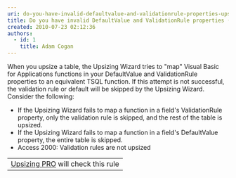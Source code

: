 ```yaml
---
uri: do-you-have-invalid-defaultvalue-and-validationrule-properties-upsizing-problem
title: Do you have invalid DefaultValue and ValidationRule properties (Upsizing problem)?
created: 2010-07-23 02:12:36
authors:
  - id: 1
    title: Adam Cogan
---
```





<span class='intro'> When you upsize a table, the Upsizing Wizard tries to &quot;map&quot; Visual Basic for Applications functions in your DefaultValue and ValidationRule properties to an equivalent TSQL function. If this attempt is not successful, the validation rule or default will be skipped by the Upsizing Wizard. Consider the following&#58; 
 </span>


  <ul>
    <li>If the Upsizing Wizard fails to map a function in a field's ValidationRule property, only the validation rule is skipped, and the rest of the table is upsized. </li>
    <li>If the Upsizing Wizard fails to map a function in a field's DefaultValue property, the entire table is skipped. </li>
    <li>Access 2000&#58; Validation rules are not upsized </li>
</ul>
<p>
<table class="clsSSWProductTable" cellspacing="2" summary="Upsizing PRO" cellpadding="2">
    <tbody>
        <tr>
            <td><a href="http&#58;//www.ssw.com.au/ssw/UpsizingPRO">Upsizing PRO</a> will check this rule </td>
        </tr>
    </tbody>
</table>
</p>



